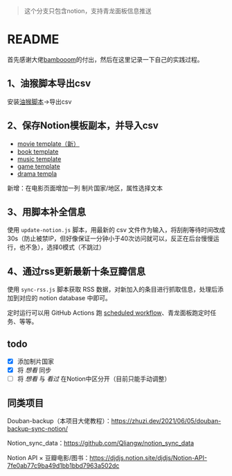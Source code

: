 > 这个分支只包含notion，支持青龙面板信息推送

# README

首先感谢大佬[bambooom](https://github.com/bambooom)的付出，然后在这里记录一下自己的实践过程。

## 1、油猴脚本导出csv

安装[油猴脚本](https://greasyfork.org/zh-CN/scripts/420999-%E8%B1%86%E7%93%A3%E8%AF%BB%E4%B9%A6-%E7%94%B5%E5%BD%B1-%E9%9F%B3%E4%B9%90-%E6%B8%B8%E6%88%8F-%E8%88%9E%E5%8F%B0%E5%89%A7%E5%AF%BC%E5%87%BA%E5%B7%A5%E5%85%B7)→导出csv

## 2、保存Notion模板副本，并导入csv

- [movie template（新）](https://htyed.notion.site/cd4657d7229b41ff82efb1fce255dca5?v=40bf1445ed5144c5b9694cb4f6930c65)
- [book template](https://bambooo.notion.site/2c6d35b0e1414af387f9e2a20d10cb4c?v=33be13cbae1f4bf581d325dfa1fa5604)
- [music template](https://bambooo.notion.site/43a25b0e62354cc4a38a8aa0c60ac31c?v=45b0b31a85804b42a8993e99b63e3f47)
- [game template](https://bambooo.notion.site/0fcb63ccfc65455b9349b29685690b71?v=5fc35837865640fe8e008ef80961d87f)
- [drama templa](https://bambooo.notion.site/29233844d4e34a9eb6fd48fb0a7b1598?v=8e9681e173204853b3df0d8c10f0e549)

新增：在电影页面增加一列 制片国家/地区，属性选择文本
## 3、用脚本补全信息

使用 `update-notion.js` 脚本，用最新的 csv 文件作为输入，将刮削等待时间改成30s（防止被禁IP，但好像保证一分钟小于40次访问就可以，反正在后台慢慢运行，也不急），选择0模式（不跳过）

## 4、通过rss更新最新十条豆瓣信息

使用 `sync-rss.js` 脚本获取 RSS 数据，对新加入的条目进行抓取信息，处理后添加到对应的 notion database 中即可。

定时运行可以用 GitHub Actions 跑 [scheduled workflow](https://docs.github.com/en/actions/reference/events-that-trigger-workflows#schedule)、青龙面板跑定时任务、等等。

## todo

- [x] 添加制片国家
- [x] 将 *想看* 同步
- [ ] 将 *想看* 与 *看过* 在Notion中区分开（目前只能手动调整）

## 同类项目

Douban-backup（本项目大佬教程）：https://zhuzi.dev/2021/06/05/douban-backup-sync-notion/

Notion_sync_data：https://github.com/Qliangw/notion_sync_data

Notion API × 豆瓣电影/图书：https://djdjs.notion.site/djdjs/Notion-API-7fe0ab77c9ba49d1bb1bbd7963a502dc

